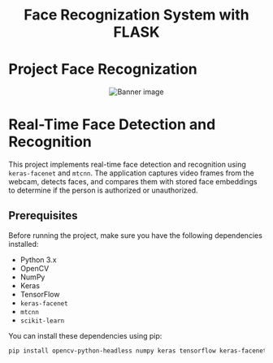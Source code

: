 <h1 align="center"><b>Face Recognization System</b> with <b>FLASK</b></h1>

# Project Face Recognization

<p align="center">
  <img src="https://github.com/SohaibAamir28/Computer-Vision/" alt="Banner image" />
</p>

# Real-Time Face Detection and Recognition

This project implements real-time face detection and recognition using `keras-facenet` and `mtcnn`. The application captures video frames from the webcam, detects faces, and compares them with stored face embeddings to determine if the person is authorized or unauthorized.

## Prerequisites

Before running the project, make sure you have the following dependencies installed:

- Python 3.x
- OpenCV
- NumPy
- Keras
- TensorFlow
- `keras-facenet`
- `mtcnn`
- `scikit-learn`

You can install these dependencies using pip:

```bash
pip install opencv-python-headless numpy keras tensorflow keras-facenet mtcnn scikit-learn
